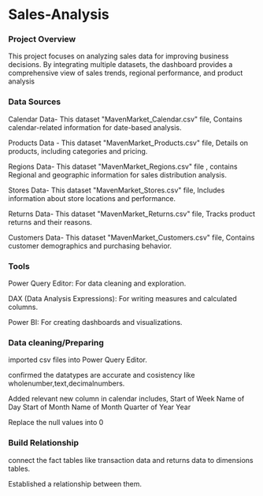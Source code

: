 # Sales-Analysis

### Project Overview

This  project focuses on analyzing sales data  for improving business decisions. By integrating multiple datasets, the dashboard provides a comprehensive view of sales trends, regional performance, and product analysis

### Data Sources

Calendar Data- This dataset  "MavenMarket_Calendar.csv" file, Contains calendar-related information for date-based analysis.

Products Data - This dataset "MavenMarket_Products.csv" file, Details on products, including categories and pricing.

Regions Data- This dataset "MavenMarket_Regions.csv" file , contains Regional and geographic information for sales distribution analysis.

Stores Data- This dataset "MavenMarket_Stores.csv" file, Includes information about store locations and performance.

Returns Data- This dataset "MavenMarket_Returns.csv" file, Tracks product returns and their reasons.

Customers Data- This dataset "MavenMarket_Customers.csv" file, Contains customer demographics and purchasing behavior.

### Tools

Power Query Editor: For data cleaning and exploration.

DAX (Data Analysis Expressions): For writing measures and calculated columns.

Power BI: For creating dashboards and visualizations.

###  Data cleaning/Preparing

imported csv files into Power Query Editor.

confirmed the datatypes are accurate and cosistency like wholenumber,text,decimalnumbers.

Added  relevant new column in calendar includes,
Start of Week 
Name of Day
Start of Month
Name of Month
Quarter of Year
Year 

Replace the null values into 0 

### Build Relationship

connect the fact tables like transaction data and returns data to dimensions tables.

Established a relationship between them.




